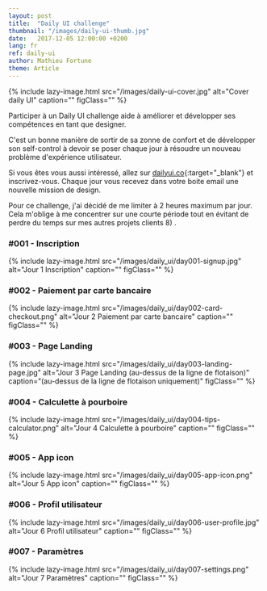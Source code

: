 ```yaml
---
layout: post
title:  "Daily UI challenge"
thumbnail: "/images/daily-ui-thumb.jpg"
date:   2017-12-05 12:00:00 +0200
lang: fr
ref: daily-ui
author: Mathieu Fortune
theme: Article
---
```


{% include lazy-image.html src="/images/daily-ui-cover.jpg" alt="Cover daily UI" caption="" figClass="" %}

Participer à un Daily UI challenge aide à améliorer et développer ses compétences en tant que designer.

C'est un bonne manière de sortir de sa zonne de confort et de développer son self-control à devoir se poser chaque jour à résoudre un nouveau problème d'expérience utilisateur.

Si vous êtes vous aussi intéressé, allez sur [dailyui.co](http://www.dailyui.co/ "Site internet pour s'inscrire au Daily UI challenge"){:target="_blank"} et inscrivez-vous. Chaque jour vous recevez dans votre boite email une nouvelle mission de design.

Pour ce challenge, j'ai décidé de me limiter à 2 heures maximum par jour.
Cela m'oblige à me concentrer sur une courte période tout en évitant de perdre du temps sur mes autres projets clients 8) .

### #001 - Inscription

{% include lazy-image.html src="/images/daily_ui/day001-signup.jpg" alt="Jour 1 Inscription" caption="" figClass="" %}

### #002 - Paiement par carte bancaire

{% include lazy-image.html src="/images/daily_ui/day002-card-checkout.png" alt="Jour 2 Paiement par carte bancaire" caption="" figClass="" %}

### #003 - Page Landing

{% include lazy-image.html src="/images/daily_ui/day003-landing-page.jpg" alt="Jour 3 Page Landing (au-dessus de la ligne de flotaison)" caption="(au-dessus de la ligne de flotaison uniquement)" figClass="" %}

### #004 - Calculette à pourboire

{% include lazy-image.html src="/images/daily_ui/day004-tips-calculator.png" alt="Jour 4 Calculette à pourboire" caption="" figClass="" %}

### #005 - App icon

{% include lazy-image.html src="/images/daily_ui/day005-app-icon.png" alt="Jour 5 App icon" caption="" figClass="" %}

### #006 - Profil utilisateur

{% include lazy-image.html src="/images/daily_ui/day006-user-profile.jpg" alt="Jour 6 Profil utilisateur" caption="" figClass="" %}

### #007 - Paramètres

{% include lazy-image.html src="/images/daily_ui/day007-settings.png" alt="Jour 7 Paramètres" caption="" figClass="" %}